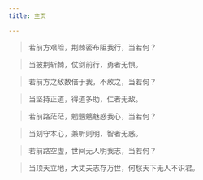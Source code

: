 ```yaml
---
title: 主页

---
```


> 若前方艰险，荆棘密布阻我行，当若何？

> 当披荆斩棘，仗剑前行，勇者无惧。

> 若前方之敌数倍于我，不敌之，当若何？

> 当坚持正道，得道多助，仁者无敌。

> 若前路茫茫，魍魉魑魅惑我心，当若何？

> 当刻守本心，兼听则明，智者无惑。

> 若前路空虚，世间无人明我志，当若何？

> 当顶天立地，大丈夫志存万世，何愁天下无人不识君。
